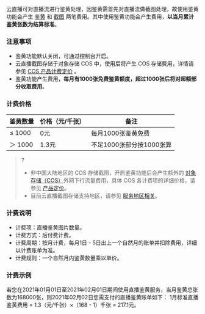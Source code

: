 云直播可对直播流进行鉴黄处理，因鉴黄需首先对直播流做截图处理，故使用鉴黄功能会产生 [鉴黄](#check_price) 和 [截图](https://cloud.tencent.com/document/product/267/39172) 两笔费用。其中使用鉴黄功能会产生费用，**以当月累计鉴黄张数为结算标准**。

### 注意事项

- 鉴黄功能默认关闭，可通过控制台开启。
- 云直播截图存储于对象存储 COS 中，使用后将产生 COS 存储费用，详情请参见 [COS 产品计费定价](https://cloud.tencent.com/document/product/436/6239) 。
- 鉴黄功能产生费用，**每月有1000张免费鉴黄额度，超过1000张后将对超额部分收取费用**。



[](id:check_price)

### 计费价格


| 鉴黄数量 | 价格（元/千张） | 备注                     |
| -------- | --------------- | ------------------------ |
| ≤ 1000   | 0元             | 每月1000张鉴黄免费       |
| ＞ 1000  | 1.3元           | 不足1000张部分按1000张算 |

>? 
>- 非中国大陆地区的 COS 存储截图，开启鉴黄功能后会产生额外的 [对象存储（COS）](https://cloud.tencent.com/document/product/436/6222)外网下行流量费用，具体 COS 各计费项的详细价格，请参见 [产品定价](https://buy.cloud.tencent.com/price/cos/overview)。
>- 目前云直播截图存储支持地区，请参见 [服务地区相关](https://cloud.tencent.com/document/product/267/48160#que1)。

[](id:description)

### 计费说明

- 计费项：直播鉴黄图片数量。
- 计费方式：后付费计费。
- 计费周期：按月计费，每月1日 - 5日出上一个自然月的账单并扣除费用，详细以计费账单为准。
- 计费规则：一个自然月内鉴黄数量乘以单价。

[](id:example)

### 计费示例

若您在2021年01月01日至2021年02月01日期间使用直播鉴黄服务，当月鉴黄总张数为168000张，则2021年02月02日您需支付的直播鉴黄账单如下：
1月标准直播鉴黄费用 = 1.3（元/千张）×（168 - 1）千张 = 217.1元。
